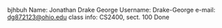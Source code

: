 bjhbuh
Name: Jonathan Drake George
Username: Drake-George
e-mail: dg872123@ohio.edu
class info: CS2400, sect. 100
Done 
